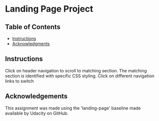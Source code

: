 # Landing Page Project

## Table of Contents

* [Instructions](#instructions)
* [Acknowledgments](#acknowledgements)

## Instructions

Click on header navigation to scroll to matching section.
The matching section is identified with specific CSS styling.
Click on different navigation links to switch

## Acknowledgements
This assignment was made using the 'landing-page' baseline made available by Udacity on GitHub.

